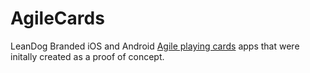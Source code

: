 # AgileCards

LeanDog Branded iOS and Android [Agile playing cards](https://en.wikipedia.org/wiki/Planning_poker) apps that were initally created as a proof of concept.
